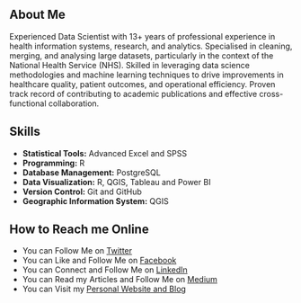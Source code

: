## About Me

Experienced Data Scientist with 13+ years of professional experience in health information systems, research, and analytics. Specialised in cleaning, merging, and analysing large datasets, particularly in the context of the National Health Service (NHS). Skilled in leveraging data science methodologies and machine learning techniques to drive improvements in healthcare quality, patient outcomes, and operational efficiency. Proven track record of contributing to academic publications and effective cross-functional collaboration.

## Skills

- **Statistical Tools:** Advanced Excel and SPSS
- **Programming:** R
- **Database Management:** PostgreSQL
- **Data Visualization:** R, QGIS, Tableau and Power BI
- **Version Control:** Git and GitHub
- **Geographic Information System:** QGIS

## How to Reach me Online

- You can Follow Me on [Twitter](https://twitter.com/LinusChirchir)
- You can Like and Follow Me on [Facebook](https://www.facebook.com/ChirchirLinus1)
- You can Connect and Follow Me on [LinkedIn](https://www.linkedin.com/in/linuschirchir)
- You can Read my Articles and Follow Me on [Medium](https://linuschirchir.medium.com/)
- You can Visit my [Personal Website and Blog](https://linuschirchir.com/)


<!--
**linuschirchir/linuschirchir** is a ✨ _special_ ✨ repository because its `README.md` (this file) appears on your GitHub profile.

Here are some ideas to get you started:

- 🔭 I’m currently working on ...
- 🌱 I’m currently learning ...
- 👯 I’m looking to collaborate on ...
- 🤔 I’m looking for help with ...
- 💬 Ask me about ...
- 📫 How to reach me: ...
- 😄 Pronouns: ...
- ⚡ Fun fact: ...
-->
